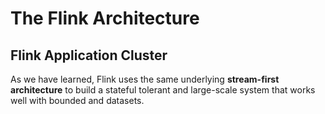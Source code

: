 
# The Flink Architecture 


## Flink Application Cluster 

As we have learned, Flink uses the same underlying **stream-first architecture** to build a stateful tolerant and large-scale system that works well with bounded and  datasets.